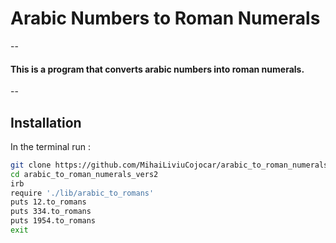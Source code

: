 # Arabic Numbers to Roman Numerals

--

#### This is a program that converts arabic numbers into roman numerals.

--

Installation
-----------
In the terminal run :

```sh
git clone https://github.com/MihaiLiviuCojocar/arabic_to_roman_numerals_vers2.git
cd arabic_to_roman_numerals_vers2
irb
require './lib/arabic_to_romans'
puts 12.to_romans
puts 334.to_romans
puts 1954.to_romans
exit
```
